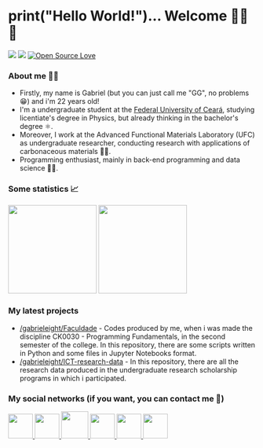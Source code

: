 # print("Hello World!")... Welcome :man_astronaut::rocket:
[![](https://komarev.com/ghpvc/?username=gabrieleight&color=grey)](https://github.com/gabrieleight)
[![](https://img.shields.io/github/stars/gabrieleight?color=grey&logoColor=grey)](https://github.com/gabrieleight)
[![Open Source Love](https://badges.frapsoft.com/os/v2/open-source.svg?v=103)](https://github.com/gabrieleight)

### About me :sassy_man:
- Firstly, my name is Gabriel (but you can just call me "GG", no problems :grin:) and i'm 22 years old!
- I'm a undergraduate student at the [Federal University of Ceará](http://ufc.br/), studying licentiate's degree in Physics, but already thinking in the bachelor's degree :atom_symbol:.
- Moreover, I work at the Advanced Functional Materials Laboratory (UFC) as undergraduate researcher, conducting research with applications of carbonaceous materials :man_scientist:.
- Programming enthusiast, mainly in back-end programming and data science :man_technologist:.

<!-- Colocar uma seção "linguagens que sei ou quero aprender", enumerando as principais linguagens que uso e as que tenho vontade de desenvolver --> 

### Some statistics :chart_with_upwards_trend:
<div>
  <img height="180em" src="https://github-readme-stats.vercel.app/api?username=gabrieleight&custom_title=My GitHub Stats (@gabrieleight)&count_private=true&theme=dark&include_all_commits=true&count_private=true&icon_color=F8F8FF"/>
  <img height="180em" src="https://github-readme-stats.vercel.app/api/top-langs/?username=gabrieleight&layout=default&bg_color=151515&text_color=F8F8FF&title_color=F8F8FF"/>
<div>
  
### My latest projects
- [/gabrieleight/Faculdade](https://github.com/gabrieleight/Faculdade) - Codes produced by me, when i was made the discipline CK0030 - Programming Fundamentals, in the second semester of the college. In this repository, there are some scripts written in Python and some files in Jupyter Notebooks format.
- [/gabrieleight/ICT-research-data](https://github.com/gabrieleight/ICT-research-data) - In this repository, there are all the research data produced in the undergraduate research scholarship programs in which i participated.

### My social networks (if you want, you can contact me :call_me_hand:)
<div>
  <a href="//instagram.com/gabrieloliveiraa1_"><img src="icons/icon-instagram.ico" width=50 height=50> 
  <a href="//twitter.com/gabrieleight"><img src="icons/icon-twitter.ico" width=50 height=50> 
  <a href="//lattes.cnpq.br/0938260034922646"><img src="icons/icon-lattes.ico" width=55 height=55>
  <a href="//orcid.org/0000-0002-6633-4172"><img src="icons/icon-orcid.ico" width=50 height=50>
  <a href="//linkedin.com/in/gabrieleight/"><img src="icons/icon-linkedin.ico" width=50 height=50>
  <a href="mailto:gabrielgilberto@fisica.ufc.br"><img src="icons/icon-gmail.ico" width=50 height=50>
</div>

